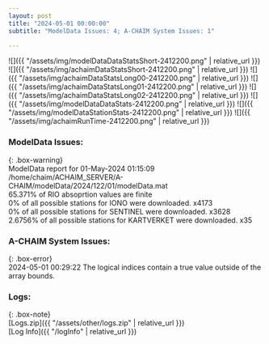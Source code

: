 ```yaml
---
layout: post
title: "2024-05-01 00:00:00"
subtitle: "ModelData Issues: 4; A-CHAIM System Issues: 1"

---
```


![]({{ "/assets/img/modelDataDataStatsShort-2412200.png" | relative_url }})
![]({{ "/assets/img/achaimDataStatsShort-2412200.png" | relative_url }})
![]({{ "/assets/img/achaimDataStatsLong00-2412200.png" | relative_url }})
![]({{ "/assets/img/achaimDataStatsLong01-2412200.png" | relative_url }})
![]({{ "/assets/img/achaimDataStatsLong02-2412200.png" | relative_url }})
![]({{ "/assets/img/modelDataDataStats-2412200.png" | relative_url }})
![]({{ "/assets/img/modelDataStationStats-2412200.png" | relative_url }})
![]({{ "/assets/img/achaimRunTime-2412200.png" | relative_url }})


### ModelData Issues:  
  
{: .box-warning}  
 ModelData report for 01-May-2024 01:15:09   
 /home/chaim/ACHAIM_SERVER/A-CHAIM/modelData/2024/122/01/modelData.mat   
 65.371% of RIO absoprtion values are finite   
 0% of all possible stations for IONO were downloaded. x4173   
 0% of all possible stations for SENTINEL were downloaded. x3628   
 2.6756% of all possible stations for KARTVERKET were downloaded. x35   
  
### A-CHAIM System Issues:  
  
{: .box-error}  
2024-05-01 00:29:22 The logical indices contain a true value outside of the array bounds.  

### Logs:  
  
{: .box-note}  
[Logs.zip]({{ "/assets/other/logs.zip" | relative_url }})  
[Log Info]({{ "/logInfo" | relative_url }})  
